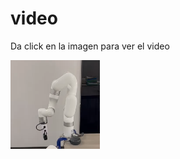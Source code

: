 # video
Da click en la imagen para ver el video

[![Watch the video](r.png)](https://ftrejog.github.io/PFM/)
